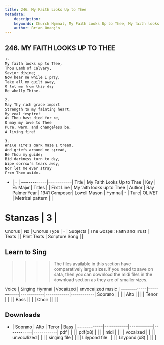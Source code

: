 ```yaml
---
title: 246. My Faith Looks Up to Thee
metadata:
    description: 
    keywords: Church Hymnal, My Faith Looks Up to Thee, My faith looks up to Thee, 
    author: Brian Onang'o
---
```



## 246. MY FAITH LOOKS UP TO THEE

```txt
1.
My faith looks up to Thee,
Thou Lamb of Calvary,
Savior divine;
Now hear me while I pray,
Take all my guilt away,
O let me from this day
Be wholly Thine.

2.
May Thy rich grace impart
Strength to my fainting heart,
My zeal inspire!
As Thou hast died for me,
O may my love to Thee
Pure, warm, and changeless be,
A living fire!

3.
While life's dark maze I tread,
And griefs around me spread,
Be Thou my guide;
Bid darkness turn to day,
Wipe sorrow's tears away,
Nor let me ever stray
From Thee aside.
```

- |   -  |
-------------|------------|
Title | My Faith Looks Up to Thee |
Key | E♭ Major |
Titles |  |
First Line | My faith looks up to Thee |
Author | Ray Palmer
Year | 1941
Composer| Lowell Mason |
Hymnal|  - |
Tune| OLIVET |
Metrical pattern | |
# Stanzas | 3 |
Chorus | No |
Chorus Type | - |
Subjects | The Gospel: Faith and Trust |
Texts |  |
Print Texts | 
Scripture Song |  |
  
## Learn to Sing

>>>> The files available in this section have comparatively large sizes. If you need to save on data, then you can download the midi files in the download section as they are of smaller sizes.

Voice |  Singing Hymnal | Vocalized | unvocalized music |
-------------|------------|------------|------------|------------|
Soprano | | | |
Alto | | | |
Tenor | | | |
Bass | | | |
Choir | | | |

## Downloads

- |  Soprano | Alto | Tenor | Bass |
-------------|------------|------------|------------|------------|
pdf | | | |
pdf(x8) | | | |
midi | | | |
vocalized | | | |
unvocalized | | | |
singing file | | | |
Lilypond file | | | |
Lilypond (x8) | | | |
  